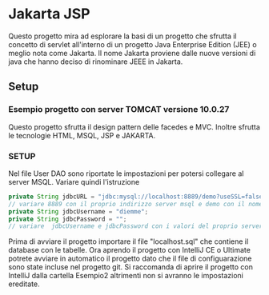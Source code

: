 # Jakarta JSP

Questo progetto mira ad esplorare la basi di un progetto che sfrutta il concetto di servlet all'interno di un progetto 
Java Enterprise Edition (JEE) o meglio nota come Jakarta.
Il nome Jakarta proviene dalle nuove versioni di java che hanno deciso di rinominare JEEE in Jakarta.

## Setup 

### Esempio progetto con server TOMCAT versione 10.0.27
Questo progetto sfrutta il design pattern delle facedes e MVC. Inoltre sfrutta le tecnologie HTML, MSQL, JSP e JAKARTA.

### SETUP
Nel file User DAO sono riportate le impostazioni per potersi collegare al server MSQL. Variare quindi l'istruzione
``` java
private String jdbcURL = "jdbc:mysql://localhost:8889/demo?useSSL=false"; 
// variare 8889 con il proprio indirizzo server msql e demo con il nome del proprio database
private String jdbcUsername = "diemme";
private String jdbcPassword = "";
// variare  jdbcUsername e jdbcPassword con i valori del proprio server msql
```

Prima di avviare il progetto importare il file "localhost.sql" che contiene il database con le tabelle.
Ora aprendo il progetto con IntelliJ CE o Ultimate potrete avviare in automatico il progetto dato che
il file di configuarazione sono state incluse nel progetto git.
Si raccomanda di aprire il progetto con IntelliJ dalla cartella Esempio2 altrimenti non si avranno le impostazioni
ereditate.

